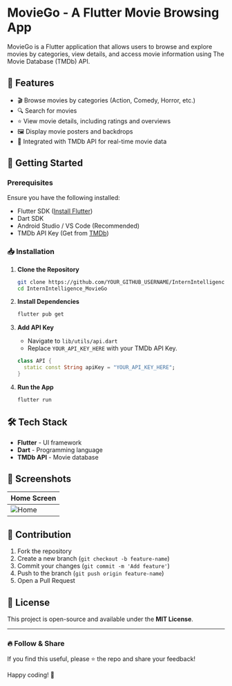 # MovieGo - A Flutter Movie Browsing App

MovieGo is a Flutter application that allows users to browse and explore movies by categories, view details, and access movie information using The Movie Database (TMDb) API.

## 📌 Features

- 🎬 Browse movies by categories (Action, Comedy, Horror, etc.)
- 🔍 Search for movies
- ⭐ View movie details, including ratings and overviews
- 🖼️ Display movie posters and backdrops
- 🔗 Integrated with TMDb API for real-time movie data

## 🚀 Getting Started

### Prerequisites

Ensure you have the following installed:

- Flutter SDK ([Install Flutter](https://flutter.dev/docs/get-started/install))
- Dart SDK
- Android Studio / VS Code (Recommended)
- TMDb API Key (Get from [TMDb](https://www.themoviedb.org/))

### 📥 Installation

1. **Clone the Repository**
   ```bash
   git clone https://github.com/YOUR_GITHUB_USERNAME/InternIntelligence_MovieGo.git
   cd InternIntelligence_MovieGo
   ```

2. **Install Dependencies**
   ```bash
   flutter pub get
   ```

3. **Add API Key**
    - Navigate to `lib/utils/api.dart`
    - Replace `YOUR_API_KEY_HERE` with your TMDb API Key.

   ```dart
   class API {
     static const String apiKey = "YOUR_API_KEY_HERE";
   }
   ```

4. **Run the App**
   ```bash
   flutter run
   ```

## 🛠️ Tech Stack

- **Flutter** - UI framework
- **Dart** - Programming language
- **TMDb API** - Movie database

## 📸 Screenshots

| Home Screen |
|------------|
| ![Home](screenshots/home.png) | 

## 🤝 Contribution

1. Fork the repository
2. Create a new branch (`git checkout -b feature-name`)
3. Commit your changes (`git commit -m 'Add feature'`)
4. Push to the branch (`git push origin feature-name`)
5. Open a Pull Request

## 📜 License

This project is open-source and available under the **MIT License**.

---

### 🔥 Follow & Share

If you find this useful, please ⭐ the repo and share your feedback!

Happy coding! 🚀

